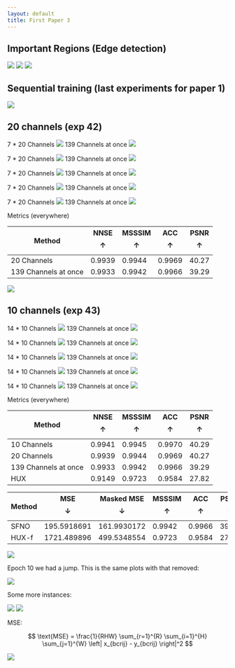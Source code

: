 ```yaml
---
layout: default
title: First Paper 3
---
```


## Important Regions (Edge detection)

<img src="resources/week_23/edge_1.gif"/>
<img src="resources/week_23/edge_2.gif"/>
<img src="resources/week_23/edge_3.gif"/>

## Sequential training (last experiments for paper 1)

<img src="resources/week_23/buffered.png"/>


## 20 channels (exp 42)

7 * 20 Channels
<img src="resources/week_23/exp_42_1.gif">
139 Channels at once
<img src="resources/week_21/exp_31_1.gif">

7 * 20 Channels
<img src="resources/week_23/exp_42_2.gif">
139 Channels at once
<img src="resources/week_21/exp_31_2.gif">

7 * 20 Channels
<img src="resources/week_23/exp_42_3.gif">
139 Channels at once
<img src="resources/week_21/exp_31_3.gif">

7 * 20 Channels
<img src="resources/week_23/exp_42_4.gif">
139 Channels at once
<img src="resources/week_21/exp_31_4.gif">

7 * 20 Channels
<img src="resources/week_23/exp_42_5.gif">
139 Channels at once
<img src="resources/week_21/exp_31_5.gif">

Metrics (everywhere)

| Method | NNSE $$\uparrow$$ | MSSSIM $$\uparrow$$ | ACC $$\uparrow$$ | PSNR $$\uparrow$$ |
|--------|----------|----------|----------|----------|
| 20 Channels | 0.9939   | 0.9944   | 0.9969   | 40.27  |
| 139 Channels at once | 0.9933   | 0.9942   | 0.9966   | 39.29  |


<img src="resources/week_23/exp_42_metrics.png">


## 10 channels (exp 43)

14 * 10 Channels
<img src="resources/week_23/exp_43_1.gif">
139 Channels at once
<img src="resources/week_21/exp_31_1.gif">

14 * 10 Channels
<img src="resources/week_23/exp_43_2.gif">
139 Channels at once
<img src="resources/week_21/exp_31_2.gif">

14 * 10 Channels
<img src="resources/week_23/exp_43_3.gif">
139 Channels at once
<img src="resources/week_21/exp_31_3.gif">

14 * 10 Channels
<img src="resources/week_23/exp_43_4.gif">
139 Channels at once
<img src="resources/week_21/exp_31_4.gif">

14 * 10 Channels
<img src="resources/week_23/exp_43_5.gif">
139 Channels at once
<img src="resources/week_21/exp_31_5.gif">


Metrics (everywhere)

| Method | NNSE $$\uparrow$$ | MSSSIM $$\uparrow$$ | ACC $$\uparrow$$ | PSNR $$\uparrow$$ |
|--------|----------|----------|----------|----------|
| 10 Channels  | 0.9941   | 0.9945   | 0.9970   | 40.29  |
| 20 Channels  | 0.9939   | 0.9944   | 0.9969   | 40.27  |
| 139 Channels at once   | 0.9933   | 0.9942   | 0.9966   | 39.29  |
| HUX    | 0.9149   | 0.9723   | 0.9584   | 27.82  |

| Method | MSE $$\downarrow$$ | Masked MSE $$\downarrow$$ | MSSSIM $$\uparrow$$ | ACC $$\uparrow$$ | PSNR $$\uparrow$$ |
|--------|----------|----------|----------|----------|----------|
| SFNO   |195.5918691 |  161.9930172 | 0.9942   | 0.9966   | 39.29  |
| HUX-f    |1721.489896 | 499.5348554  | 0.9723   | 0.9584   | 27.82  |


<img src="resources/week_23/exp_43_metrics.png">

Epoch 10 we had a jump. This is the same plots with that removed:

<img src="resources/week_23/exp_43_metrics_2.png">


Some more instances:

<img src="resources/week_23/exp_43_6.gif">

<img src="resources/week_23/exp_43_7.gif">


MSE:

$$
\text{MSE} = \frac{1}{RHW} \sum_{r=1}^{R}
\sum_{i=1}^{H} \sum_{j=1}^{W} \left| x_{bcrij} - y_{bcrij} \right|^2
$$

<img src="resources/week_23/mse.png">